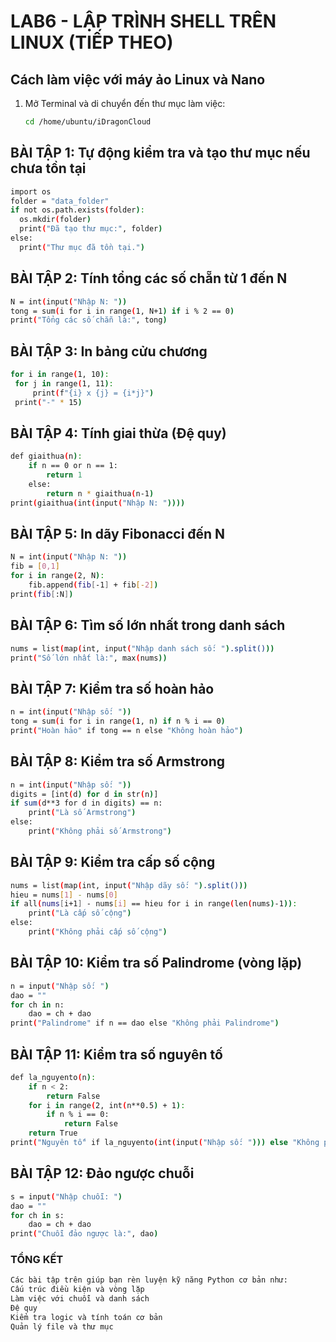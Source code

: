 # LAB6 - LẬP TRÌNH SHELL TRÊN LINUX (TIẾP THEO)

## Cách làm việc với máy ảo Linux và Nano
1. Mở Terminal và di chuyển đến thư mục làm việc:
   ```bash
   cd /home/ubuntu/iDragonCloud

## BÀI TẬP 1: Tự động kiểm tra và tạo thư mục nếu chưa tồn tại
  ```bash
import os
folder = "data_folder"
if not os.path.exists(folder):
    os.mkdir(folder)
    print("Đã tạo thư mục:", folder)
else:
    print("Thư mục đã tồn tại.")
   ```

## BÀI TẬP 2: Tính tổng các số chẵn từ 1 đến N
   ```bash
N = int(input("Nhập N: "))
tong = sum(i for i in range(1, N+1) if i % 2 == 0)
print("Tổng các số chẵn là:", tong)
   ```

## BÀI TẬP 3: In bảng cửu chương
   ```bash
for i in range(1, 10):
    for j in range(1, 11):
        print(f"{i} x {j} = {i*j}")
    print("-" * 15)
```

## BÀI TẬP 4: Tính giai thừa (Đệ quy)
```bash
def giaithua(n):
    if n == 0 or n == 1:
        return 1
    else:
        return n * giaithua(n-1)
print(giaithua(int(input("Nhập N: "))))
```


## BÀI TẬP 5: In dãy Fibonacci đến N
```bash
N = int(input("Nhập N: "))
fib = [0,1]
for i in range(2, N):
    fib.append(fib[-1] + fib[-2])
print(fib[:N])
```

## BÀI TẬP 6: Tìm số lớn nhất trong danh sách
```bash
nums = list(map(int, input("Nhập danh sách số: ").split()))
print("Số lớn nhất là:", max(nums))
```

## BÀI TẬP 7: Kiểm tra số hoàn hảo
```bash
n = int(input("Nhập số: "))
tong = sum(i for i in range(1, n) if n % i == 0)
print("Hoàn hảo" if tong == n else "Không hoàn hảo")
```

## BÀI TẬP 8: Kiểm tra số Armstrong
```bash
n = int(input("Nhập số: "))
digits = [int(d) for d in str(n)]
if sum(d**3 for d in digits) == n:
    print("Là số Armstrong")
else:
    print("Không phải số Armstrong")
```

## BÀI TẬP 9: Kiểm tra cấp số cộng
```bash
nums = list(map(int, input("Nhập dãy số: ").split()))
hieu = nums[1] - nums[0]
if all(nums[i+1] - nums[i] == hieu for i in range(len(nums)-1)):
    print("Là cấp số cộng")
else:
    print("Không phải cấp số cộng")
```

## BÀI TẬP 10: Kiểm tra số Palindrome (vòng lặp)
```bash
n = input("Nhập số: ")
dao = ""
for ch in n:
    dao = ch + dao
print("Palindrome" if n == dao else "Không phải Palindrome")
```

## BÀI TẬP 11: Kiểm tra số nguyên tố
```bash
def la_nguyento(n):
    if n < 2:
        return False
    for i in range(2, int(n**0.5) + 1):
        if n % i == 0:
            return False
    return True
print("Nguyên tố" if la_nguyento(int(input("Nhập số: "))) else "Không phải nguyên tố")
```

## BÀI TẬP 12: Đảo ngược chuỗi
```bash
s = input("Nhập chuỗi: ")
dao = ""
for ch in s:
    dao = ch + dao
print("Chuỗi đảo ngược là:", dao)
```

### TỔNG KẾT
```bash
Các bài tập trên giúp bạn rèn luyện kỹ năng Python cơ bản như:
Cấu trúc điều kiện và vòng lặp
Làm việc với chuỗi và danh sách
Đệ quy
Kiểm tra logic và tính toán cơ bản
Quản lý file và thư mục
```


